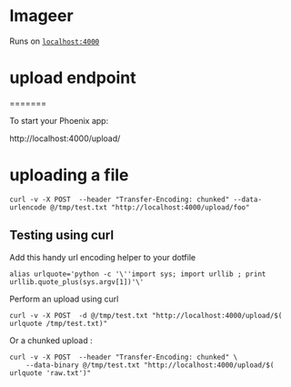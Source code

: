 # Imageer

Runs on [`localhost:4000`](http://localhost:4000) 

# upload endpoint 

=======


To start your Phoenix app:

http://localhost:4000/upload/<filename>

# uploading a file 

`curl -v -X POST  --header "Transfer-Encoding: chunked" --data-urlencode @/tmp/test.txt "http://localhost:4000/upload/foo"`

## Testing using curl 

Add this handy url encoding helper to your dotfile

```
alias urlquote='python -c '\''import sys; import urllib ; print urllib.quote_plus(sys.argv[1])'\'
```

Perform an upload using curl

``` 
curl -v -X POST  -d @/tmp/test.txt "http://localhost:4000/upload/$( urlquote /tmp/test.txt)"
```

Or a chunked upload : 

```
curl -v -X POST  --header "Transfer-Encoding: chunked" \
    --data-binary @/tmp/test.txt "http://localhost:4000/upload/$( urlquote 'raw.txt')"
```

